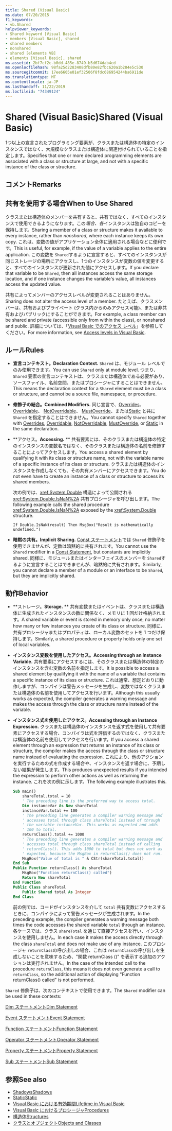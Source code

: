 ```yaml
---
title: Shared (Visual Basic)
ms.date: 07/20/2015
f1_keywords:
- vb.Shared
helpviewer_keywords:
- Shared keyword [Visual Basic]
- members [Visual Basic], shared
- shared members
- nonshared
- shared [elements VB]
- elements [Visual Basic], shared
ms.assetid: 2bf7cf2c-b0dd-485e-8749-b5d674dab4cd
ms.openlocfilehash: 98fa25d2283408dfb80e82fbc620a1b284e5c530
ms.sourcegitcommit: 17ee6605e01ef32506f8fdc686954244ba6911de
ms.translationtype: MT
ms.contentlocale: ja-JP
ms.lasthandoff: 11/22/2019
ms.locfileid: "74349124"
---
```

# <a name="shared-visual-basic"></a><span data-ttu-id="e9356-102">Shared (Visual Basic)</span><span class="sxs-lookup"><span data-stu-id="e9356-102">Shared (Visual Basic)</span></span>
<span data-ttu-id="e9356-103">1つ以上の宣言されたプログラミング要素が、クラスまたは構造体の特定のインスタンスではなく、大規模なクラスまたは構造体に関連付けられていることを指定します。</span><span class="sxs-lookup"><span data-stu-id="e9356-103">Specifies that one or more declared programming elements are associated with a class or structure at large, and not with a specific instance of the class or structure.</span></span>  
  
## <a name="remarks"></a><span data-ttu-id="e9356-104">コメント</span><span class="sxs-lookup"><span data-stu-id="e9356-104">Remarks</span></span>  
  
## <a name="when-to-use-shared"></a><span data-ttu-id="e9356-105">共有を使用する場合</span><span class="sxs-lookup"><span data-stu-id="e9356-105">When to Use Shared</span></span>  
 <span data-ttu-id="e9356-106">クラスまたは構造体のメンバーを共有すると、共有ではなく、すべてのインスタンスで使用できるようになります。この*場合、各*インスタンスは独自のコピーを保持します。</span><span class="sxs-lookup"><span data-stu-id="e9356-106">Sharing a member of a class or structure makes it available to every instance, rather than *nonshared*, where each instance keeps its own copy.</span></span> <span data-ttu-id="e9356-107">これは、変数の値がアプリケーション全体に適用される場合などに便利です。</span><span class="sxs-lookup"><span data-stu-id="e9356-107">This is useful, for example, if the value of a variable applies to the entire application.</span></span> <span data-ttu-id="e9356-108">この変数を `Shared`するように宣言すると、すべてのインスタンスが同じストレージの場所にアクセスし、1つのインスタンスが変数の値を変更すると、すべてのインスタンスが更新された値にアクセスします。</span><span class="sxs-lookup"><span data-stu-id="e9356-108">If you declare that variable to be `Shared`, then all instances access the same storage location, and if one instance changes the variable's value, all instances access the updated value.</span></span>  
  
 <span data-ttu-id="e9356-109">共有によってメンバーのアクセスレベルが変更されることはありません。</span><span class="sxs-lookup"><span data-stu-id="e9356-109">Sharing does not alter the access level of a member.</span></span> <span data-ttu-id="e9356-110">たとえば、クラスメンバーは、共有およびプライベート (クラス内からのみアクセス可能)、または非共有およびパブリックにすることができます。</span><span class="sxs-lookup"><span data-stu-id="e9356-110">For example, a class member can be shared and private (accessible only from within the class), or nonshared and public.</span></span> <span data-ttu-id="e9356-111">詳細については、「[Visual Basic でのアクセス レベル](../../../visual-basic/programming-guide/language-features/declared-elements/access-levels.md)」を参照してください。</span><span class="sxs-lookup"><span data-stu-id="e9356-111">For more information, see [Access levels in Visual Basic](../../../visual-basic/programming-guide/language-features/declared-elements/access-levels.md).</span></span>  
  
## <a name="rules"></a><span data-ttu-id="e9356-112">ルール</span><span class="sxs-lookup"><span data-stu-id="e9356-112">Rules</span></span>  
  
- <span data-ttu-id="e9356-113">**宣言コンテキスト。**</span><span class="sxs-lookup"><span data-stu-id="e9356-113">**Declaration Context.**</span></span> <span data-ttu-id="e9356-114">`Shared` は、モジュール レベルでのみ使用できます。</span><span class="sxs-lookup"><span data-stu-id="e9356-114">You can use `Shared` only at module level.</span></span> <span data-ttu-id="e9356-115">つまり、`Shared` 要素の宣言コンテキストは、クラスまたは構造体である必要があり、ソースファイル、名前空間、またはプロシージャにすることはできません。</span><span class="sxs-lookup"><span data-stu-id="e9356-115">This means the declaration context for a `Shared` element must be a class or structure, and cannot be a source file, namespace, or procedure.</span></span>  
  
- <span data-ttu-id="e9356-116">**修飾子の結合。**</span><span class="sxs-lookup"><span data-stu-id="e9356-116">**Combined Modifiers.**</span></span> <span data-ttu-id="e9356-117">同じ宣言で、[Overrides](../../../visual-basic/language-reference/modifiers/overrides.md)、 [Overridable](../../../visual-basic/language-reference/modifiers/overridable.md)、 [NotOverridable](../../../visual-basic/language-reference/modifiers/notoverridable.md)、 [MustOverride](../../../visual-basic/language-reference/modifiers/mustoverride.md)、または[Static](../../../visual-basic/language-reference/modifiers/static.md) と共に `Shared` を指定することはできません。</span><span class="sxs-lookup"><span data-stu-id="e9356-117">You cannot specify `Shared` together with [Overrides](../../../visual-basic/language-reference/modifiers/overrides.md), [Overridable](../../../visual-basic/language-reference/modifiers/overridable.md), [NotOverridable](../../../visual-basic/language-reference/modifiers/notoverridable.md), [MustOverride](../../../visual-basic/language-reference/modifiers/mustoverride.md), or [Static](../../../visual-basic/language-reference/modifiers/static.md) in the same declaration.</span></span>  
  
- <span data-ttu-id="e9356-118">\*\*アクセス。</span><span class="sxs-lookup"><span data-stu-id="e9356-118">**Accessing.**</span></span> <span data-ttu-id="e9356-119">\*\* 共有要素には、そのクラスまたは構造体の特定のインスタンスの変数名ではなく、そのクラスまたは構造体の名前を修飾することによってアクセスします。</span><span class="sxs-lookup"><span data-stu-id="e9356-119">You access a shared element by qualifying it with its class or structure name, not with the variable name of a specific instance of its class or structure.</span></span> <span data-ttu-id="e9356-120">クラスまたは構造体のインスタンスを作成しなくても、その共有メンバーにアクセスできます。</span><span class="sxs-lookup"><span data-stu-id="e9356-120">You do not even have to create an instance of a class or structure to access its shared members.</span></span>  
  
     <span data-ttu-id="e9356-121">次の例では、<xref:System.Double> 構造によって公開される <xref:System.Double.IsNaN%2A> 共有プロシージャを呼び出します。</span><span class="sxs-lookup"><span data-stu-id="e9356-121">The following example calls the shared procedure <xref:System.Double.IsNaN%2A> exposed by the <xref:System.Double> structure.</span></span>  
  
     `If Double.IsNaN(result) Then MsgBox("Result is mathematically undefined.")`  
  
- <span data-ttu-id="e9356-122">**暗黙の共有。**</span><span class="sxs-lookup"><span data-stu-id="e9356-122">**Implicit Sharing.**</span></span> <span data-ttu-id="e9356-123">[Const ステートメント](../../../visual-basic/language-reference/statements/const-statement.md)では `Shared` 修飾子を使用できませんが、定数は暗黙的に共有されます。</span><span class="sxs-lookup"><span data-stu-id="e9356-123">You cannot use the `Shared` modifier in a [Const Statement](../../../visual-basic/language-reference/statements/const-statement.md), but constants are implicitly shared.</span></span> <span data-ttu-id="e9356-124">同様に、モジュールまたはインターフェイスのメンバーを `Shared`するように宣言することはできませんが、暗黙的に共有されます。</span><span class="sxs-lookup"><span data-stu-id="e9356-124">Similarly, you cannot declare a member of a module or an interface to be `Shared`, but they are implicitly shared.</span></span>  
  
## <a name="behavior"></a><span data-ttu-id="e9356-125">動作</span><span class="sxs-lookup"><span data-stu-id="e9356-125">Behavior</span></span>  
  
- <span data-ttu-id="e9356-126">\*\*ストレージ。</span><span class="sxs-lookup"><span data-stu-id="e9356-126">**Storage.**</span></span> <span data-ttu-id="e9356-127">\*\* 共有変数またはイベントは、クラスまたは構造体に生成されたインスタンスの数に関係なく、メモリに 1 回だけ格納されます。</span><span class="sxs-lookup"><span data-stu-id="e9356-127">A shared variable or event is stored in memory only once, no matter how many or few instances you create of its class or structure.</span></span> <span data-ttu-id="e9356-128">同様に、共有プロシージャまたはプロパティは、ローカル変数のセットを 1 つだけ保持します。</span><span class="sxs-lookup"><span data-stu-id="e9356-128">Similarly, a shared procedure or property holds only one set of local variables.</span></span>  
  
- <span data-ttu-id="e9356-129">**インスタンス変数を使用したアクセス。**</span><span class="sxs-lookup"><span data-stu-id="e9356-129">**Accessing through an Instance Variable.**</span></span> <span data-ttu-id="e9356-130">共有要素にアクセスするには、そのクラスまたは構造体の特定のインスタンスを含む変数の名前を指定します。</span><span class="sxs-lookup"><span data-stu-id="e9356-130">It is possible to access a shared element by qualifying it with the name of a variable that contains a specific instance of its class or structure.</span></span> <span data-ttu-id="e9356-131">これは通常、想定どおりに動作しますが、コンパイラは警告メッセージを生成し、変数ではなくクラスまたは構造体の名前を使用してアクセスを行います。</span><span class="sxs-lookup"><span data-stu-id="e9356-131">Although this usually works as expected, the compiler generates a warning message and makes the access through the class or structure name instead of the variable.</span></span>  
  
- <span data-ttu-id="e9356-132">**インスタンス式を使用したアクセス。**</span><span class="sxs-lookup"><span data-stu-id="e9356-132">**Accessing through an Instance Expression.**</span></span> <span data-ttu-id="e9356-133">クラスまたは構造体のインスタンスを返す式を使用して共有要素にアクセスする場合、コンパイラは式を評価するのではなく、クラスまたは構造体の名前を使用してアクセスを行います。</span><span class="sxs-lookup"><span data-stu-id="e9356-133">If you access a shared element through an expression that returns an instance of its class or structure, the compiler makes the access through the class or structure name instead of evaluating the expression.</span></span> <span data-ttu-id="e9356-134">これにより、他のアクションを実行するための式を作成する場合や、インスタンスを返す場合に、予期しない結果が発生します。</span><span class="sxs-lookup"><span data-stu-id="e9356-134">This produces unexpected results if you intended the expression to perform other actions as well as returning the instance.</span></span> <span data-ttu-id="e9356-135">これを次の例に示します。</span><span class="sxs-lookup"><span data-stu-id="e9356-135">The following example illustrates this.</span></span>  
  
    ```vb
    Sub main()  
        shareTotal.total = 10  
        ' The preceding line is the preferred way to access total.  
        Dim instanceVar As New shareTotal  
        instanceVar.total += 100  
        ' The preceding line generates a compiler warning message and  
        ' accesses total through class shareTotal instead of through  
        ' the variable instanceVar. This works as expected and adds  
        ' 100 to total.  
        returnClass().total += 1000  
        ' The preceding line generates a compiler warning message and  
        ' accesses total through class shareTotal instead of calling  
        ' returnClass(). This adds 1000 to total but does not work as  
        ' expected, because the MsgBox in returnClass() does not run.  
        MsgBox("Value of total is " & CStr(shareTotal.total))  
    End Sub  
    Public Function returnClass() As shareTotal  
        MsgBox("Function returnClass() called")  
        Return New shareTotal  
    End Function  
    Public Class shareTotal  
        Public Shared total As Integer  
    End Class  
    ```  
  
     <span data-ttu-id="e9356-136">前の例では、コードがインスタンスを介して `total` 共有変数にアクセスするときに、コンパイラによって警告メッセージが生成されます。</span><span class="sxs-lookup"><span data-stu-id="e9356-136">In the preceding example, the compiler generates a warning message both times the code accesses the shared variable `total` through an instance.</span></span> <span data-ttu-id="e9356-137">各ケースでは、クラス `shareTotal` を通じて直接アクセスを行い、インスタンスを使用しません。</span><span class="sxs-lookup"><span data-stu-id="e9356-137">In each case it makes the access directly through the class `shareTotal` and does not make use of any instance.</span></span> <span data-ttu-id="e9356-138">このプロシージャ `returnClass`の呼び出しの場合、これは `returnClass`の呼び出しを生成しないことを意味するため、"関数 returnClass ()" を表示する追加のアクションは実行されません。</span><span class="sxs-lookup"><span data-stu-id="e9356-138">In the case of the intended call to the procedure `returnClass`, this means it does not even generate a call to `returnClass`, so the additional action of displaying "Function returnClass() called" is not performed.</span></span>  
  
 <span data-ttu-id="e9356-139">`Shared` 修飾子は、次のコンテキストで使用できます。</span><span class="sxs-lookup"><span data-stu-id="e9356-139">The `Shared` modifier can be used in these contexts:</span></span>  
  
 [<span data-ttu-id="e9356-140">Dim ステートメント</span><span class="sxs-lookup"><span data-stu-id="e9356-140">Dim Statement</span></span>](../../../visual-basic/language-reference/statements/dim-statement.md)  
  
 [<span data-ttu-id="e9356-141">Event ステートメント</span><span class="sxs-lookup"><span data-stu-id="e9356-141">Event Statement</span></span>](../../../visual-basic/language-reference/statements/event-statement.md)  
  
 [<span data-ttu-id="e9356-142">Function ステートメント</span><span class="sxs-lookup"><span data-stu-id="e9356-142">Function Statement</span></span>](../../../visual-basic/language-reference/statements/function-statement.md)  
  
 [<span data-ttu-id="e9356-143">Operator ステートメント</span><span class="sxs-lookup"><span data-stu-id="e9356-143">Operator Statement</span></span>](../../../visual-basic/language-reference/statements/operator-statement.md)  
  
 [<span data-ttu-id="e9356-144">Property ステートメント</span><span class="sxs-lookup"><span data-stu-id="e9356-144">Property Statement</span></span>](../../../visual-basic/language-reference/statements/property-statement.md)  
  
 [<span data-ttu-id="e9356-145">Sub ステートメント</span><span class="sxs-lookup"><span data-stu-id="e9356-145">Sub Statement</span></span>](../../../visual-basic/language-reference/statements/sub-statement.md)  
  
## <a name="see-also"></a><span data-ttu-id="e9356-146">参照</span><span class="sxs-lookup"><span data-stu-id="e9356-146">See also</span></span>

- [<span data-ttu-id="e9356-147">Shadows</span><span class="sxs-lookup"><span data-stu-id="e9356-147">Shadows</span></span>](../../../visual-basic/language-reference/modifiers/shadows.md)
- [<span data-ttu-id="e9356-148">Static</span><span class="sxs-lookup"><span data-stu-id="e9356-148">Static</span></span>](../../../visual-basic/language-reference/modifiers/static.md)
- [<span data-ttu-id="e9356-149">Visual Basic における有効期間</span><span class="sxs-lookup"><span data-stu-id="e9356-149">Lifetime in Visual Basic</span></span>](../../../visual-basic/programming-guide/language-features/declared-elements/lifetime.md)
- [<span data-ttu-id="e9356-150">Visual Basic におけるプロシージャ</span><span class="sxs-lookup"><span data-stu-id="e9356-150">Procedures</span></span>](../../../visual-basic/programming-guide/language-features/procedures/index.md)
- [<span data-ttu-id="e9356-151">構造体</span><span class="sxs-lookup"><span data-stu-id="e9356-151">Structures</span></span>](../../../visual-basic/programming-guide/language-features/data-types/structures.md)
- [<span data-ttu-id="e9356-152">クラスとオブジェクト</span><span class="sxs-lookup"><span data-stu-id="e9356-152">Objects and Classes</span></span>](../../../visual-basic/programming-guide/language-features/objects-and-classes/index.md)
